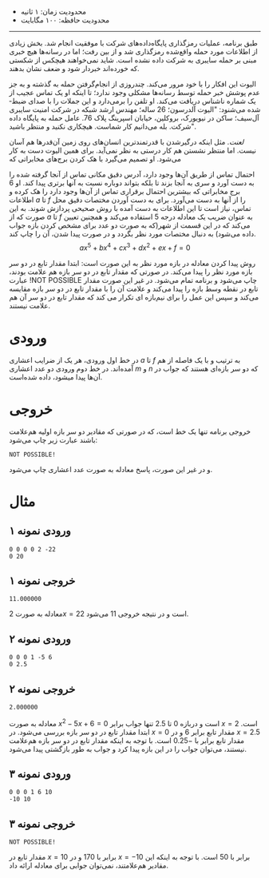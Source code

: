 + محدودیت زمان: ۱ ثانیه
+ محدودیت حافظه: ۱۰۰ مگابایت

----------

طبق برنامه، عملیات رمزگذاری پایگاه‌داده‌­های شرکت با موفقیت انجام شد. بخش زیادی از اطلاعات مورد حمله واقع‌شده رمزگذاری شد و از بین رفت؛ اما در رسانه‌ها هیچ خبری مبنی بر حمله سایبری به شرکت داده­ نشده­ است. شاید نمی‌خواهند هیچکس از شکستی که خورده‌اند خبردار شود و ضعف نشان بدهند.

الیوت این افکار را با خود مرور می‌کند. چندروزی از انجام‌گرفتن حمله به گذشته و به ­جز عدم پوشش خبر حمله توسط رسانه‌ها مشکلی وجود ندارد؛ تا اینکه او یک تماس عجیب از یک شماره ناشناس دریافت می‌کند. او تلفن را برمی‌­دارد و این جملات را با صدای ضبط­ شده می‌شنود: "الیوت آلدرسون؛ 26 ساله؛ مهندس ارشد شبکه در شرکت امنیت سایبری آل‌سیف؛ ساکن در نیویورک، بروکلین، خیابان اسپرینگ پلاک 76. عامل حمله به پایگاه ­داده شرکت. بله می‌دانیم کار شماست. هیچ­کاری نکنید و منتظر باشید".

*لعنت*. مثل اینکه درگیرشدن با قدرتمند­ترین انسان‌های روی زمین آن‌قدر­ها هم آسان نیست. اما منتظر نشستن هم کار درستی به نظر نمی‌آید. برای همین الیوت دست­ به ­کار می‌شود. او تصمیم می‌گیرد با هک کردن برج‌های مخابراتی که

احتمال تماس از طریق آن‌­ها وجود دارد، آدرس دقیق مکانی تماس از آن­جا گرفته­ شده را به دست آورد و سری به آن­جا بزند تا بلکه بتواند دوباره نسبت به آن­ها برتری پیدا کند. او 6 برج مخابراتی که بیشترین احتمال برقراری تماس از آن‌­ها وجود دارد را هک کرده و اطلاعات $a$ تا $f$ را از آن­ها به دست می‌آورد. برای به دست آوردن مختصات دقیق محل تماس، نیاز است تا این اطلاعات به دست آمده با روش صحیحی پردازش شوند. به این صورت که از $a$ تا $f$ به عنوان ضریب یک معادله درجه 5 استفاده می‌کند و همچنین تعیین می‌کند که در این قسمت از شهر(که به صورت دو عدد برای مشخص کردن بازه جواب داده می‌شود) به دنبال مختصات مورد نظر بگردد و در صورت پیدا شدن، آن را چاپ کند.
$$ax^5+bx^4+cx^3+dx^2+ex+f=0$$

روش پیدا کردن معادله در بازه مورد نظر به این صورت است: ابتدا مقدار تابع در دو سر بازه مورد نظر را پیدا می‌کند. در صورتی که مقدار تابع در دو سر بازه هم علامت بودند، عبارت !NOT POSSIBLE چاپ می‌شود و برنامه تمام می‌شود. در غیر این صورت مقدار تابع در نقطه وسط بازه را پیدا می‌کند و علامت آن را با مقدار تابع در دو سر بازه مقایسه می‌کند و سپس این عمل را برای نیم‌بازه ای تکرار می کند که مقدار تابع در دو سر آن هم علامت نیستند. 

# ورودی

در خط اول ورودی، هر یک از ضرایب اعشاری $a$ تا $f$ به ترتیب و با یک فاصله از هم آمده‌اند.
در خط دوم ورودی دو عدد اعشاری $m$ و $n$ که دو سر بازه‌ای هستند که جواب در آن‌ها پیدا میشود، داده شده‌است. 

# خروجی

خروجی برنامه تنها یک خط است، که در صورتی که مقادیر دو سر بازه اولیه هم‌علامت باشند عبارت زیر چاپ می‌شود:

	NOT POSSIBLE!

و در غیر این صورت، پاسخ معادله به صورت عدد اعشاری چاپ می‌شود.

# مثال

## ورودی نمونه ۱

```
0 0 0 0 2 -22
0 20
```


## خروجی نمونه ۱

```
11.000000
```

معادله به صورت $2x=22$ است و در نتیجه خروجی $11$ می‌شود.


## ورودی نمونه ۲

```
0 0 0 1 -5 6
0 2.5
```


## خروجی نمونه ۲

```
2.000000
```


معادله به صورت $x^2-5x+6=0$ است و دربازه 0 تا 2.5 تنها جواب برابر $x=2$ است. ابتدا مقدار تابع در دو سر بازه بررسی می‌شود. در $x=0$ مقدار تابع برابر $6$ و در $x=2.5$ مقدار تابع برابر با $-0.25$ است. با توجه به اینکه مقدار تابع در دو سر بازه هم‌علامت نیستند، می‌توان جواب را در این بازه پیدا کرد و جواب به طور بازگشتی پیدا می‌شود.

## ورودی نمونه ۳

```
0 0 0 1 6 10
-10 10
```

## خروجی نمونه ۳

```
NOT POSSIBLE!
```

مقدار تابع در $x=10$ برابر با $170$ و در $x=-10$ برابر با $50$ است. با توجه به اینکه این مقادیر هم‌علامتند، نمی‌توان جوابی برای معادله ارائه داد.